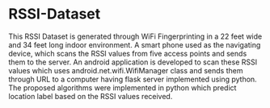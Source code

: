 # RSSI-Dataset
This RSSI Dataset is generated through WiFi Fingerprinting in a 22 feet wide and 34 feet long indoor environment.
A smart phone used as the navigating device, which scans the RSSI values from five access points and sends them to the server.
An android application is developed to scan these RSSI values which uses android.net.wifi.WifiManager class and sends them through URL to a computer having flask server implemented using python. The proposed algorithms were implemented in python which predict location label based on the RSSI values received.
